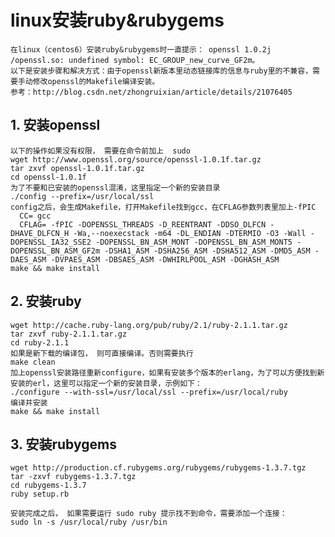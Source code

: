 # linux安装ruby&rubygems
    在linux（centos6）安装ruby&rubygems时一直提示： openssl 1.0.2j /openssl.so: undefined symbol: EC_GROUP_new_curve_GF2m。
    以下是安装步骤和解决方式：由于openssl新版本里动态链接库的信息与ruby里的不兼容，需要手动修改openssl的Makefile编译安装。
    参考：http://blog.csdn.net/zhongruixian/article/details/21076405

## 1. 安装openssl
    以下的操作如果没有权限， 需要在命令前加上  sudo 
    wget http://www.openssl.org/source/openssl-1.0.1f.tar.gz
    tar zxvf openssl-1.0.1f.tar.gz
    cd openssl-1.0.1f
    为了不要和已安装的openssl混淆，这里指定一个新的安装目录
    ./config --prefix=/usr/local/ssl 
    config之后，会生成Makefile，打开Makefile找到gcc，在CFLAG参数列表里加上-fPIC
      CC= gcc    
      CFLAG= -fPIC -DOPENSSL_THREADS -D_REENTRANT -DDSO_DLFCN -DHAVE_DLFCN_H -Wa,--noexecstack -m64 -DL_ENDIAN -DTERMIO -O3 -Wall -     DOPENSSL_IA32_SSE2 -DOPENSSL_BN_ASM_MONT -DOPENSSL_BN_ASM_MONT5 -DOPENSSL_BN_ASM_GF2m -DSHA1_ASM -DSHA256_ASM -DSHA512_ASM -DMD5_ASM -DAES_ASM -DVPAES_ASM -DBSAES_ASM -DWHIRLPOOL_ASM -DGHASH_ASM   
    make && make install
    
  
## 2. 安装ruby 
    wget http://cache.ruby-lang.org/pub/ruby/2.1/ruby-2.1.1.tar.gz
    tar zxvf ruby-2.1.1.tar.gz
    cd ruby-2.1.1
    如果是新下载的编译包， 则可直接编译。否则需要执行
    make clean
    加上openssl安装路径重新configure，如果有安装多个版本的erlang，为了可以方便找到新安装的erl，这里可以指定一个新的安装目录，示例如下：
    ./configure --with-ssl=/usr/local/ssl --prefix=/usr/local/ruby
    编译并安装
    make && make install
   
   
## 3. 安装rubygems
    wget http://production.cf.rubygems.org/rubygems/rubygems-1.3.7.tgz
    tar -zxvf rubygems-1.3.7.tgz
    cd rubygems-1.3.7
    ruby setup.rb
    
    安装完成之后， 如果需要运行 sudo ruby 提示找不到命令，需要添加一个连接：
    sudo ln -s /usr/local/ruby /usr/bin
